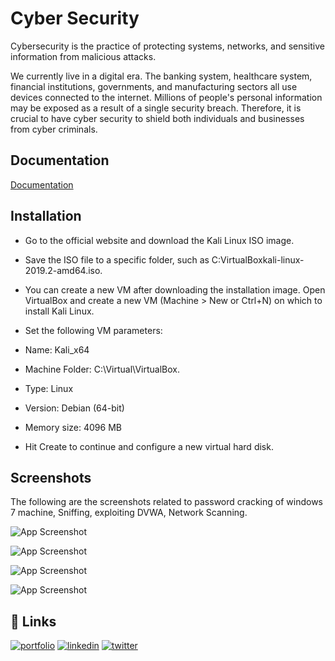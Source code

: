 
# Cyber Security

Cybersecurity is the practice of protecting systems, networks, and sensitive information from malicious attacks.

We currently live in a digital era. The banking system, healthcare system, financial institutions, governments, and manufacturing sectors all use devices connected to the internet. Millions of people's personal information may be exposed as a result of a single security breach. Therefore, it is crucial to have cyber security to shield both individuals and businesses from cyber criminals.

## Documentation

[Documentation](https://drive.google.com/drive/u/0/folders/1lJA8htjL7rWDdTd-cjtnh-uGdgOzAg2-)


## Installation

* Go to the official website and download the Kali Linux ISO image.
* Save the ISO file to a specific folder, such as C:VirtualBoxkali-linux-2019.2-amd64.iso.
* You can create a new VM after downloading the installation image. Open VirtualBox and create a new VM (Machine > New or Ctrl+N) on which to install Kali Linux.
*  Set the following VM parameters:
* Name: Kali_x64

* Machine Folder: C:\Virtual\VirtualBox.

* Type: Linux

* Version: Debian (64-bit)

* Memory size: 4096 MB

* Hit Create to continue and configure a new virtual hard disk.

## Screenshots

The following are the screenshots related to password cracking of windows 7 machine, Sniffing, exploiting DVWA, Network Scanning.

![App Screenshot](https://user-images.githubusercontent.com/83179192/226436264-57f1cd77-5f9b-48f3-9b58-5cb0a658a00b.png)

![App Screenshot](https://user-images.githubusercontent.com/83179192/226436386-1037bf03-75b4-48ec-b6ba-5c8026bc5a7c.png)

![App Screenshot](https://user-images.githubusercontent.com/83179192/226436498-3b06a3f0-3e27-4020-a619-524bd966881b.png)

![App Screenshot](https://user-images.githubusercontent.com/83179192/226436611-2563653b-2392-4e7e-920e-1450eee2a8ce.png)

## 🔗 Links
[![portfolio](https://img.shields.io/badge/my_portfolio-000?style=for-the-badge&logo=ko-fi&logoColor=white)](https://suhaantonse.netlify.app/)
[![linkedin](https://img.shields.io/badge/linkedin-0A66C2?style=for-the-badge&logo=linkedin&logoColor=white)](https://www.linkedin.com/in/suhaantonse/)
[![twitter](https://img.shields.io/badge/twitter-1DA1F2?style=for-the-badge&logo=twitter&logoColor=white)](https://twitter.com/Suhaan_ST)

